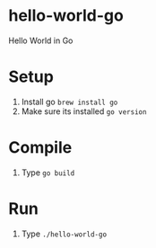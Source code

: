 # hello-world-go
Hello World in Go
# Setup
1. Install go `brew install go`
2. Make sure its installed `go version`
# Compile
1. Type `go build`
# Run
1. Type `./hello-world-go`
